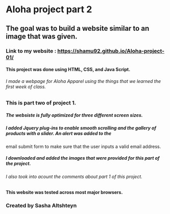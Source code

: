 # Aloha project part 2

## The goal was to build a website similar to an image that was given.

### Link to my website : <https://shamu92.github.io/Aloha-project-01/>

#### This project was done using HTML, CSS, and Java Script.

###### I made a webpage for Aloha Apparel using the things that we learned the first week of class.

### This is part two of project 1.

##### The websiste is fully optimized for three different screen sizes.

##### I added Jquery plug-ins to enable smooth scrolling and the gallery of products with a slider. An alert was added to the 
email submit form to make sure that the user inputs a valid email address.

##### I downloaded and added the images that were provided for this part of the project. 

###### I also took into acount the comments about part 1 of this project.

#### This website was tested across most major browsers.

### Created by Sasha Altshteyn
